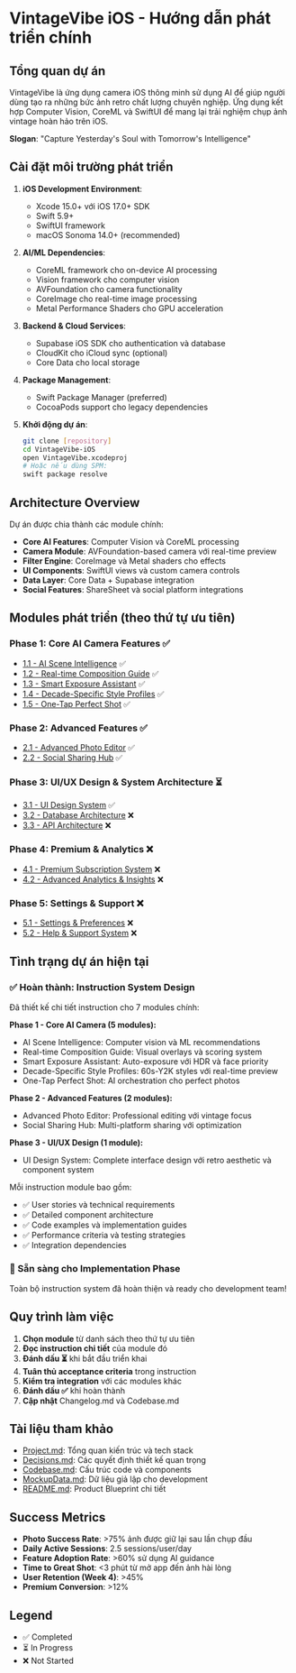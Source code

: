 # VintageVibe iOS - Hướng dẫn phát triển chính

## Tổng quan dự án

VintageVibe là ứng dụng camera iOS thông minh sử dụng AI để giúp người dùng tạo ra những bức ảnh retro chất lượng chuyên nghiệp. Ứng dụng kết hợp Computer Vision, CoreML và SwiftUI để mang lại trải nghiệm chụp ảnh vintage hoàn hảo trên iOS.

**Slogan**: "Capture Yesterday's Soul with Tomorrow's Intelligence"

## Cài đặt môi trường phát triển

1. **iOS Development Environment**:

   - Xcode 15.0+ với iOS 17.0+ SDK
   - Swift 5.9+
   - SwiftUI framework
   - macOS Sonoma 14.0+ (recommended)

2. **AI/ML Dependencies**:

   - CoreML framework cho on-device AI processing
   - Vision framework cho computer vision
   - AVFoundation cho camera functionality
   - CoreImage cho real-time image processing
   - Metal Performance Shaders cho GPU acceleration

3. **Backend & Cloud Services**:

   - Supabase iOS SDK cho authentication và database
   - CloudKit cho iCloud sync (optional)
   - Core Data cho local storage

4. **Package Management**:

   - Swift Package Manager (preferred)
   - CocoaPods support cho legacy dependencies

5. **Khởi động dự án**:
   ```bash
   git clone [repository]
   cd VintageVibe-iOS
   open VintageVibe.xcodeproj
   # Hoặc nếu dùng SPM:
   swift package resolve
   ```

## Architecture Overview

Dự án được chia thành các module chính:

- **Core AI Features**: Computer Vision và CoreML processing
- **Camera Module**: AVFoundation-based camera với real-time preview
- **Filter Engine**: CoreImage và Metal shaders cho effects
- **UI Components**: SwiftUI views và custom camera controls
- **Data Layer**: Core Data + Supabase integration
- **Social Features**: ShareSheet và social platform integrations

## Modules phát triển (theo thứ tự ưu tiên)

### Phase 1: Core AI Camera Features ✅

- [1.1 - AI Scene Intelligence](instructions/ai-scene-intelligence.md) ✅
- [1.2 - Real-time Composition Guide](instructions/composition-guide.md) ✅
- [1.3 - Smart Exposure Assistant](instructions/exposure-assistant.md) ✅
- [1.4 - Decade-Specific Style Profiles](instructions/style-profiles.md) ✅
- [1.5 - One-Tap Perfect Shot](instructions/perfect-shot.md) ✅

### Phase 2: Advanced Features ✅

- [2.1 - Advanced Photo Editor](instructions/advanced-editor.md) ✅
- [2.2 - Social Sharing Hub](instructions/social-sharing.md) ✅

### Phase 3: UI/UX Design & System Architecture ⏳

- [3.1 - UI Design System](instructions/ui-design-system.md) ✅
- [3.2 - Database Architecture](instructions/database-architecture.md) ❌
- [3.3 - API Architecture](instructions/api-architecture.md) ❌

### Phase 4: Premium & Analytics ❌

- [4.1 - Premium Subscription System](instructions/premium-subscription.md) ❌
- [4.2 - Advanced Analytics & Insights](instructions/analytics-insights.md) ❌

### Phase 5: Settings & Support ❌

- [5.1 - Settings & Preferences](instructions/settings-preferences.md) ❌
- [5.2 - Help & Support System](instructions/help-support.md) ❌

## Tình trạng dự án hiện tại

### ✅ Hoàn thành: Instruction System Design

Đã thiết kế chi tiết instruction cho 7 modules chính:

**Phase 1 - Core AI Camera (5 modules):**

- AI Scene Intelligence: Computer vision và ML recommendations
- Real-time Composition Guide: Visual overlays và scoring system
- Smart Exposure Assistant: Auto-exposure với HDR và face priority
- Decade-Specific Style Profiles: 60s-Y2K styles với real-time preview
- One-Tap Perfect Shot: AI orchestration cho perfect photos

**Phase 2 - Advanced Features (2 modules):**

- Advanced Photo Editor: Professional editing với vintage focus
- Social Sharing Hub: Multi-platform sharing với optimization

**Phase 3 - UI/UX Design (1 module):**

- UI Design System: Complete interface design với retro aesthetic và component system

Mỗi instruction module bao gồm:

- ✅ User stories và technical requirements
- ✅ Detailed component architecture
- ✅ Code examples và implementation guides
- ✅ Performance criteria và testing strategies
- ✅ Integration dependencies

### 🎯 Sẵn sàng cho Implementation Phase

Toàn bộ instruction system đã hoàn thiện và ready cho development team!

## Quy trình làm việc

1. **Chọn module** từ danh sách theo thứ tự ưu tiên
2. **Đọc instruction chi tiết** của module đó
3. **Đánh dấu ⏳** khi bắt đầu triển khai
4. **Tuân thủ acceptance criteria** trong instruction
5. **Kiểm tra integration** với các modules khác
6. **Đánh dấu ✅** khi hoàn thành
7. **Cập nhật** Changelog.md và Codebase.md

## Tài liệu tham khảo

- [Project.md](Project.md): Tổng quan kiến trúc và tech stack
- [Decisions.md](Decisions.md): Các quyết định thiết kế quan trọng
- [Codebase.md](Codebase.md): Cấu trúc code và components
- [MockupData.md](MockupData.md): Dữ liệu giả lập cho development
- [README.md](README.md): Product Blueprint chi tiết

## Success Metrics

- **Photo Success Rate**: >75% ảnh được giữ lại sau lần chụp đầu
- **Daily Active Sessions**: 2.5 sessions/user/day
- **Feature Adoption Rate**: >60% sử dụng AI guidance
- **Time to Great Shot**: <3 phút từ mở app đến ảnh hài lòng
- **User Retention (Week 4)**: >45%
- **Premium Conversion**: >12%

## Legend

- ✅ Completed
- ⏳ In Progress
- ❌ Not Started
